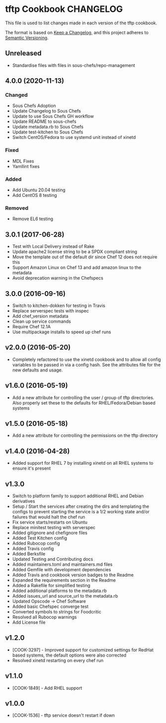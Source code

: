 # tftp Cookbook CHANGELOG

This file is used to list changes made in each version of the tftp cookbook.

The format is based on [Keep a Changelog](https://keepachangelog.com/en/1.0.0/),
and this project adheres to [Semantic Versioning](https://semver.org/spec/v2.0.0.html).

## Unreleased

- Standardise files with files in sous-chefs/repo-management

## 4.0.0 (2020-11-13)

### Changed

- Sous Chefs Adoption
- Update Changelog to Sous Chefs
- Update to use Sous Chefs GH workflow
- Update README to sous-chefs
- Update metadata.rb to Sous Chefs
- Update test-kitchen to Sous Chefs
- Switch CentOS/Fedora to use systemd unit instead of xinetd

### Fixed

- MDL Fixes
- Yamllint fixes

### Added

- Add Ubuntu 20.04 testing
- Add CentOS 8 testing

### Removed

- Remove EL6 testing

## 3.0.1 (2017-06-28)

- Test with Local Delivery instead of Rake
- Update apache2 license string to be a SPDX compliant string
- Move the template out of the default dir since Chef 12 does not require this
- Support Amazon Linux on Chef 13 and add amazon linux to the metadata
- Avoid deprecation warning in the Chefspecs

## 3.0.0 (2016-09-16)

- Switch to kitchen-dokken for testing in Travis
- Replace serverspec tests with inspec
- Add chef_version metadata
- Clean up service commands
- Require Chef 12.1A
- Use multipackage installs to speed up chef runs

## v2.0.0 (2016-05-20)

- Completely refactored to use the xinetd cookbook and to allow all config variables to be passed in via a config hash. See the attributes file for the new defaults and usage.

## v1.6.0 (2016-05-19)

- Add a new attribute for controlling the user / group of tftp directories. Also properly set these to the defaults for RHEL/Fedora/Debian based systems

## v1.5.0 (2016-05-18)

- Add a new attribute for controlling the permissions on the tftp directory

## v1.4.0 (2016-04-28)

- Added support for RHEL 7 by installing xinetd on all RHEL systems to ensure it's present

## v1.3.0

- Switch to platform family to support additional RHEL and Debian derivatives
- Setup / Start the services after creating the dirs and templating the configs to prevent starting the service is a 1/2 working state and/or failures that would halt the chef run
- Fix service starts/restarts on Ubuntu
- Replace minitest testing with serverspec
- Added gitignore and chefignore files
- Added Test Kitchen config
- Added Rubocop config
- Added Travis config
- Added Berksfile
- Updated Testing and Contributing docs
- Added maintainers.toml and maintainers.md files
- Added Gemfile with development dependencies
- Added Travis and cookbook version badges to the Readme
- Expanded the requirements section in the Readme
- Added a Rakefile for simplified testing
- Added additional platforms to the metadata.rb
- Added issues_url and source_url to the metadata.rb
- Updated Opscode -> Chef Software
- Added basic Chefspec converge test
- Converted symbols to strings for Foodcritic
- Resolved all Rubocop warnings
- Add License file

## v1.2.0

- [COOK-3297] - Improved support for customized settings for RedHat based systems, the default options were also corrected
- Resolved xinetd restarting on every chef run

## v1.1.0

- [COOK-1849] - Add RHEL support

## v1.0.0

- [COOK-1536] - tftp service doesn't restart if down
